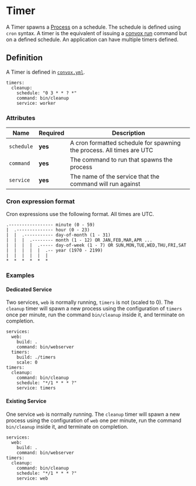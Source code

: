 # Timer

A Timer spawns a [Process](process.md) on a schedule. The schedule is defined using `cron` syntax. A timer is the equivalent of issuing a [convox run](../../cli/run.md) command but on a defined schedule. An application can have multiple timers defined.

## Definition

A Timer is defined in [`convox.yml`](../../../configuration/convox.yml.md).

    timers:
      cleanup:
        schedule: "0 3 * * ? *"
        command: bin/cleanup
        service: worker

### Attributes

| Name       | Required | Description                                                           |
| ---------- | -------- | --------------------------------------------------------------------- |
| `schedule` | **yes**  | A cron formatted schedule for spawning the process. All times are UTC |
| `command`  | **yes**  | The command to run that spawns the process                            |
| `service`  | **yes**  | The name of the service that the command will run against             |

### Cron expression format

Cron expressions use the following format. All times are UTC.

```
.----------------- minute (0 - 59)
|  .-------------- hour (0 - 23)
|  |  .----------- day-of-month (1 - 31)
|  |  |  .-------- month (1 - 12) OR JAN,FEB,MAR,APR ...
|  |  |  |  .----- day-of-week (1 - 7) OR SUN,MON,TUE,WED,THU,FRI,SAT
|  |  |  |  |  .-- year (1970 - 2199)
|  |  |  |  |  |
*  *  *  *  *  *
```

### Examples

#### Dedicated Service

Two services, `web` is normally running, `timers` is not (scaled to 0). The `cleanup` timer will spawn a new process using the configuration of `timers` once per minute, run the command `bin/cleanup` inside it, and terminate on completion.

    services:
      web:
        build: .
        command: bin/webserver
      timers:
        build: ./timers
        scale: 0
    timers:
      cleanup:
        command: bin/cleanup
        schedule: "*/1 * * * ?"
        service: timers

#### Existing Service

One service `web` is normally running. The `cleanup` timer will spawn a new process using the configuration of `web` one per minute, run the command `bin/cleanup` inside it, and terminate on completion.

    services:
      web:
        build: .
        command: bin/webserver
    timers:
      cleanup:
        command: bin/cleanup
        schedule: "*/1 * * * ?"
        service: web
